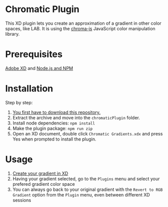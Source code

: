 # Chromatic Plugin

This XD plugin lets you create an approximation of a gradient in other color spaces, like LAB.
It is using the [chroma-js](https://github.com/gka/chroma.js/) JavaScript color manipulation library.

# Prerequisites
[Adobe XD](https://www.adobe.com/products/xd.html) and [Node.js and NPM](https://www.npmjs.com/get-npm)

# Installation
Step by step:
1. [You first have to download this repository.](https://github.com/aancuta/XD_chromaticPlugin/archive/master.zip)
2. Extract the archive and move into the `chromaticPlugin` folder.
3. Install node dependencies: `npm install`
4. Make the plugin package: `npm run zip`
5. Open an XD document, double click `Chromatic Gradients.xdx` and press Yes when prompted to install the plugin.

# Usage
1. [Create your gradient in XD](https://helpx.adobe.com/xd/help/gradients.html)
2. Having your gradient selected, go to the `Plugins` menu and select your prefered gradient color space
3. You can always go back to your original gradient with the `Revert to RGB Gradient` option from the `Plugin` menu, even between different XD sessions
